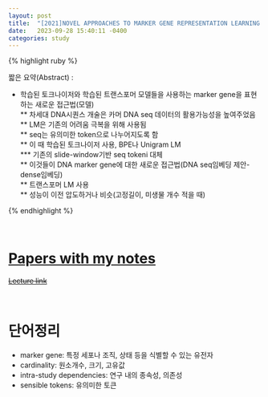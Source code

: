 ```yaml
---
layout: post
title:  "[2021]NOVEL APPROACHES TO MARKER GENE REPRESENTATION LEARNING SUING TRAINED TOKENIZERS AND JOINTLY TRAINED TRANSFORMER MODELS"
date:   2023-09-28 15:40:11 -0400
categories: study
---
```



{% highlight ruby %}


짧은 요약(Abstract) :    
* 학습된 토크나이저와 학습된 트랜스포머 모델들을 사용하는 marker gene을 표현하는 새로운 접근법(모델)  
** 차세대 DNA시퀀스 개술은 카머 DNA seq 데이터의 활용가능성을 높여주었음  
** LM은 기존의 어려움 극복을 위해 사용됨  
** seq는 유의미한 token으로 나누어지도록 함  
** 이 때 학습된 토크나이저 사용, BPE나 Unigram LM  
*** 기존의 slide-window기반 seq tokeni 대체  
** 이것들이 DNA marker gene에 대한 새로운 접근법(DNA seq임베딩 제안-dense임베딩)  
** 트랜스포머 LM 사용  
** 성능이 이전 압도하거나 비슷(고정길이, 미생물 개수 적을 때)  

{% endhighlight %}  

<br/>

# [Papers with my notes]()  


[~~Lecture link~~]()  

<br/>

# 단어정리  
* marker gene: 특정 세포나 조직, 상태 등을 식별할 수 있는 유전자  
* cardinality: 원소개수, 크기, 고유값  
* intra-study dependencies: 연구 내의 종속성, 의존성  
* sensible tokens: 유의미한 토큰  


<br/>


